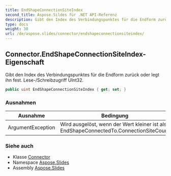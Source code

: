 ```yaml
---  
title: EndShapeConnectionSiteIndex
second_title: Aspose.Sildes für .NET API-Referenz  
description: Gibt den Index des Verbindungspunktes für die Endform zurück oder legt ihn fest. Lese-/Schreibzugriff UInt32.
type: docs  
weight: 30  
url: /de/aspose.slides/connector/endshapeconnectionsiteindex/
---  
```


## Connector.EndShapeConnectionSiteIndex-Eigenschaft  

Gibt den Index des Verbindungspunktes für die Endform zurück oder legt ihn fest. Lese-/Schreibzugriff UInt32.  

```csharp  
public uint EndShapeConnectionSiteIndex { get; set; }  
```  

### Ausnahmen  

| Ausnahme | Bedingung |  
| --- | --- |  
| ArgumentException | Wird ausgelöst, wenn der Wert kleiner ist als EndShapeConnectedTo.ConnectionSiteCount |  

### Siehe auch  

* Klasse [Connector](../../connector)  
* Namespace [Aspose.Slides](../../connector)  
* Assembly [Aspose.Slides](../../../)  

<!-- DO NOT EDIT: generiert von xmldocmd für Aspose.Slides.dll -->  